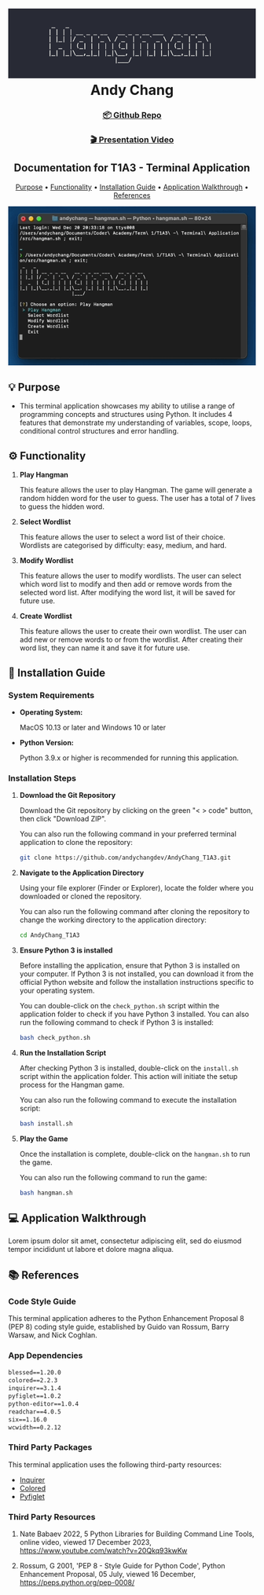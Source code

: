 <h1 align="center">
  <br>
  <img src="./docs/banner.png" alt="banner"></img>
  <br>
  Andy Chang
  <br>
</h1>

<h3 align="center">
 <h3 align="center">
<a href="https://github.com/andychangdev/AndyChang_T1A3">📦 Github Repo</a>
 </h3>

 <h3 align="center">
<a href="https://www.canva.com">🎬 Presentation Video</a>
 </h3>

<h2 align="center">Documentation for T1A3 - Terminal Application</h4>

<p align="center">
  <a href="#💡-purpose">Purpose</a> •
  <a href="#⚙️-functionality">Functionality</a> •
  <a href="#📀-installation-guide">Installation Guide</a> •
<a href="#💻-application-walkthrough">Application Walkthrough</a> •
  <a href="#📚-references">References</a>
</p>

![screenshot](./docs/screencapture.gif)

## 💡 Purpose

- This terminal application showcases my ability to utilise a range of programming concepts and structures using Python. It includes 4 features that demonstrate my understanding of variables, scope, loops, conditional control structures and error handling.

## ⚙️ Functionality

1. **Play Hangman**
    
    This feature allows the user to play Hangman. The game will generate a random hidden word for the user to guess. The user has a total of 7 lives to guess the hidden word.

2. **Select Wordlist**

    This feature allows the user to select a word list of their choice. Wordlists are categorised by difficulty: easy, medium, and hard.

3. **Modify Wordlist**

    This feature allows the user to modify wordlists. The user can select which word list to modify and then add or remove words from the selected word list. After modifying the word list, it will be saved for future use.

4.  **Create Wordlist**

    This feature allows the user to create their own wordlist. The user can add new or remove words to or from the wordlist. After creating their word list, they can name it and save it for future use.

## 📀 Installation Guide

### System Requirements
- **Operating System:**

    MacOS 10.13 or later and Windows 10 or later

- **Python Version:**
    
    Python 3.9.x or higher is recommended for running this application.

### Installation Steps

1. **Download the Git Repository**

    Download the Git repository by clicking on the green "< > code" button, then click "Download ZIP". 
    
    You can also run the following command in your preferred terminal application to clone the repository:
    ```bash
    git clone https://github.com/andychangdev/AndyChang_T1A3.git
    ```

2. **Navigate to the Application Directory**

     Using your file explorer (Finder or Explorer), locate the folder where you downloaded or cloned the repository.

    You can also run the following command after cloning the repository to change the working directory to the application directory:
    ```bash
    cd AndyChang_T1A3
    ```
3. **Ensure Python 3 is installed**

    Before installing the application, ensure that Python 3 is installed on your computer. If Python 3 is not installed, you can download it from the official Python website and follow the installation instructions specific to your operating system. 

    You can double-click on the `check_python.sh` script within the application folder to check if you have Python 3 installed. You can also run the following command to check if Python 3 is installed:

    ```bash
    bash check_python.sh
    ```

3. **Run the Installation Script**

    After checking Python 3 is installed, double-click on the `install.sh` script within the application folder. This action will initiate the setup process for the Hangman game.

    You can also run the following command to execute the installation script:

    ```bash
    bash install.sh
    ```

4. **Play the Game**

    Once the installation is complete, double-click on the `hangman.sh` to run the game.

    You can also run the following command to run the game:

    ```bash
    bash hangman.sh
    ```

## 💻 Application Walkthrough

Lorem ipsum dolor sit amet, consectetur adipiscing elit, sed do eiusmod tempor incididunt ut labore et dolore magna aliqua.

## 📚 References

### Code Style Guide

This terminal application adheres to the Python Enhancement Proposal 8 (PEP 8) coding style guide, established by Guido van Rossum, Barry Warsaw, and Nick Coghlan.

### App Dependencies

```
blessed==1.20.0
colored==2.2.3
inquirer==3.1.4
pyfiglet==1.0.2
python-editor==1.0.4
readchar==4.0.5
six==1.16.0
wcwidth==0.2.12
```

### Third Party Packages
This terminal application uses the following third-party resources:

- [Inquirer](https://pypi.org/project/inquirer/)
- [Colored](https://pypi.org/project/colored/)
- [Pyfiglet](https://pypi.org/project/pyfiglet/)

### Third Party Resources

1. Nate Babaev 2022, 5 Python Libraries for Building Command Line Tools, online video, viewed 17 December 2023, https://www.youtube.com/watch?v=20Qkq93kwKw

2. Rossum, G 2001, 'PEP 8 - Style Guide for Python Code', Python Enhancement Proposal, 05 July, viewed 16 December, https://peps.python.org/pep-0008/


